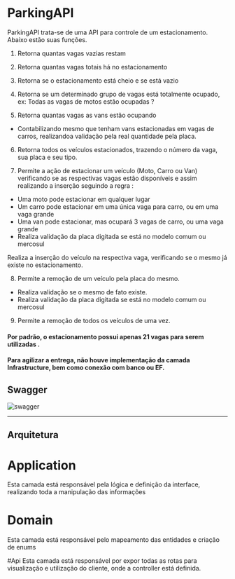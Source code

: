
# ParkingAPI

ParkingAPI trata-se de uma API para controle de um estacionamento. Abaixo estão suas funções.

1. Retorna quantas vagas vazias restam

2. Retorna quantas vagas totais há no estacionamento

3. Retorna se o estacionamento está cheio e se está vazio

4. Retorna se um determinado grupo de vagas está totalmente ocupado, ex: Todas as vagas de motos estão ocupadas ? 

5. Retorna quantas vagas as vans estão ocupando
- Contabilizando mesmo que tenham vans estacionadas em vagas de carros, realizandoa validação pela real quantidade pela placa.

6. Retorna todos os veículos estacionados, trazendo o número da vaga, sua placa e seu tipo. 

7. Permite a ação de estacionar um veículo (Moto, Carro ou Van) verificando se as respectivas vagas estão disponíveis e assim realizando a inserção seguindo a regra : 

- Uma moto pode estacionar em qualquer lugar
- Um carro pode estacionar em uma única vaga para carro, ou em uma vaga grande
- Uma van pode estacionar, mas ocupará 3 vagas de carro, ou uma vaga grande
- Realiza validação da placa digitada se está no modelo comum ou mercosul

Realiza a inserção do veículo na respectiva vaga, verificando se o mesmo já existe no estacionamento.

8. Permite a remoção de um veículo pela placa do mesmo.
- Realiza validação se o mesmo de fato existe.
- Realiza validação da placa digitada se está no modelo comum ou mercosul

9. Permite a remoção de todos os veículos de uma vez.




 #### **Por padrão, o estacionamento possui apenas 21 vagas para serem utilizadas .** 
 #### **Para agilizar a entrega, não houve implementação da camada Infrastructure, bem como conexão com banco ou EF.**


## Swagger

![swagger](https://github.com/lled16/TesteEstacionamento/assets/32556098/725a9452-339a-47bb-beae-b6bfa082d000)


---
Arquitetura
---
# Application
Esta camada está responsável pela lógica e definição da interface, realizando toda a manipulação das informações

# Domain
Esta camada está responsável pelo mapeamento das entidades e criação de enums

#Api
Esta camada está responsável por expor todas as rotas para visualização e utilização do cliente, onde a controller está definida.


